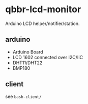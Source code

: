 # qbbr-lcd-monitor

Arduino LCD helper/notifier/station.

## arduino

 * Arduino Board
 * LCD 1602 connected over I2C/IIC
 * DHT11/DHT22
 * BMP180

## client

see `bash-client/`
